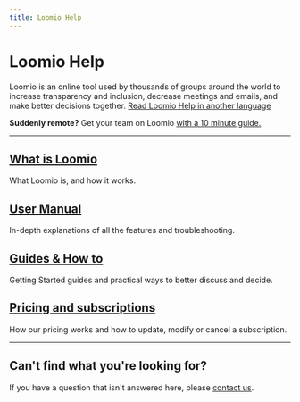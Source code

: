 ```yaml
---
title: Loomio Help
---
```

# Loomio Help

<div class="subtitle"><p>Loomio is an online tool used by thousands of groups around the world to increase transparency and inclusion, decrease meetings and emails, and make better decisions together. <a href="https://translate.google.com/translate?hl=auto&sl=en&tl=auto&u=help.loomio.org">Read Loomio Help in another language</a></p><p><b>Suddenly remote?</b> Get your team on Loomio <a href="https://blog.loomio.org/2020/03/19/remote-work-kit/?utm_campaign=help_front_page_revis&utm_term=email" target="_blank">with a 10 minute guide.</a></p></div>

***
## [What is Loomio](/en/user_manual/overview)
What Loomio is, and how it works.

## [User Manual](user_manual)
In-depth explanations of all the features and troubleshooting.

## [Guides & How to](guides)
Getting Started guides and practical ways to better discuss and decide.

## [Pricing and subscriptions](subscriptions)
How our pricing works and how to update, modify or cancel a subscription.

***

## Can't find what you're looking for?

If you have a question that isn't answered here, please [contact us](https://www.loomio.org/contact).
